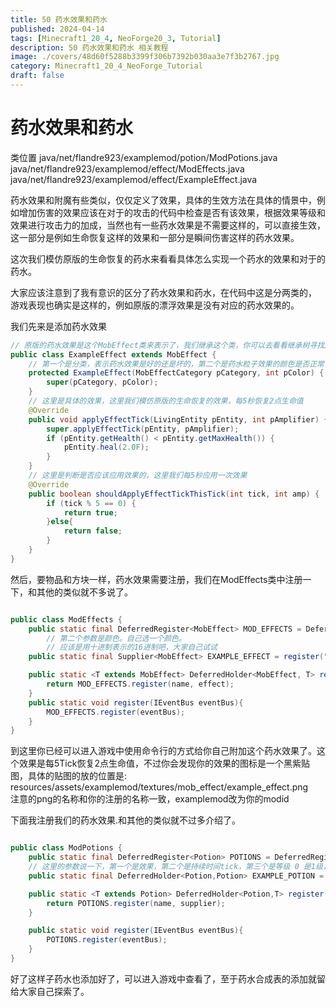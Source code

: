 ```yaml
---
title: 50 药水效果和药水
published: 2024-04-14
tags: [Minecraft1_20_4, NeoForge20_3, Tutorial]
description: 50 药水效果和药水 相关教程
image: ./covers/48d60f5288b3399f306b7392b030aa3e7f3b2767.jpg
category: Minecraft1_20_4_NeoForge_Tutorial
draft: false
---
```

# 药水效果和药水

类位置
java/net/flandre923/examplemod/potion/ModPotions.java
java/net/flandre923/examplemod/effect/ModEffects.java
java/net/flandre923/examplemod/effect/ExampleEffect.java

药水效果和附魔有些类似，仅仅定义了效果，具体的生效方法在具体的情景中，例如增加伤害的效果应该在对于的攻击的代码中检查是否有该效果，根据效果等级和效果进行攻击力的加成，当然也有一些药水效果是不需要这样的，可以直接生效，这一部分是例如生命恢复这样的效果和一部分是瞬间伤害这样的药水效果。

这次我们模仿原版的生命恢复的药水来看看具体怎么实现一个药水的效果和对于的药水。

大家应该注意到了我有意识的区分了药水效果和药水，在代码中这是分两类的， 游戏表现也确实是这样的，例如原版的漂浮效果是没有对应的药水效果的。

我们先来是添加药水效果

```java
// 原版的药水效果是这个MobEffect类来表示了，我们继承这个类，你可以去看看继承树寻找原版的是实现
public class ExampleEffect extends MobEffect {
    // 第一个是分类，表示药水效果是好的还是坏的，第二个是药水粒子效果的颜色是否正常
    protected ExampleEffect(MobEffectCategory pCategory, int pColor) {
        super(pCategory, pColor);
    }
    // 这里是具体的效果，这里我们模仿原版的生命恢复的效果，每5秒恢复2点生命值
    @Override
    public void applyEffectTick(LivingEntity pEntity, int pAmplifier) {
        super.applyEffectTick(pEntity, pAmplifier);
        if (pEntity.getHealth() < pEntity.getMaxHealth()) {
            pEntity.heal(2.0F);
        }
    }
    // 这里是判断是否应该应用效果的，这里我们每5秒应用一次效果
    @Override
    public boolean shouldApplyEffectTickThisTick(int tick, int amp) {
        if (tick % 5 == 0) {
            return true;
        }else{
            return false;
        }
    }
}


```
然后，要物品和方块一样，药水效果需要注册，我们在ModEffects类中注册一下，和其他的类似就不多说了。

```java

public class ModEffects {
    public static final DeferredRegister<MobEffect> MOD_EFFECTS = DeferredRegister.create(Registries.MOB_EFFECT, ExampleMod.MODID);
        // 第二个参数是颜色。自己选一个颜色。
        // 应该是用十进制表示的16进制吧，大家自己试试
    public static final Supplier<MobEffect> EXAMPLE_EFFECT = register("example_effect", ()->new ExampleEffect(MobEffectCategory.BENEFICIAL, 16262179));

    public static <T extends MobEffect> DeferredHolder<MobEffect, T> register(String name, Supplier<T> effect){
        return MOD_EFFECTS.register(name, effect);
    }
    public static void register(IEventBus eventBus){
        MOD_EFFECTS.register(eventBus);
    }
}
```
到这里你已经可以进入游戏中使用命令行的方式给你自己附加这个药水效果了。这个效果是每5Tick恢复2点生命值，不过你会发现你的效果的图标是一个黑紫贴图，具体的贴图的放的位置是:
resources/assets/examplemod/textures/mob_effect/example_effect.png  
注意的png的名称和你的注册的名称一致，examplemod改为你的modid

下面我注册我们的药水效果.和其他的类似就不过多介绍了。

```java

public class ModPotions {
    public static final DeferredRegister<Potion> POTIONS = DeferredRegister.create(Registries.POTION, ExampleMod.MODID);
    // 这里的参数说一下，第一个是效果，第二个是持续时间tick，第三个是等级 0 是1级，1是2级。
    public static final DeferredHolder<Potion,Potion> EXAMPLE_POTION = register("example_potion", () -> new Potion("example_potion",new MobEffectInstance(ModEffects.EXAMPLE_EFFECT.get(),1200,1)));

    public static <T extends Potion> DeferredHolder<Potion,T> register(String name, Supplier<T> supplier){
        return POTIONS.register(name, supplier);
    }

    public static void register(IEventBus eventBus){
        POTIONS.register(eventBus);
    }
}


```

好了这样子药水也添加好了，可以进入游戏中查看了，至于药水合成表的添加就留给大家自己探索了。
